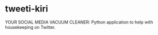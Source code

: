 # tweeti-kiri
YOUR SOCIAL MEDIA VACUUM CLEANER: Python application to help with housekeeping on Twitter.
